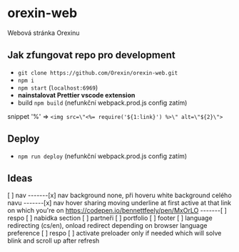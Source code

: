 # orexin-web

Webová stránka Orexinu

## Jak zfungovat repo pro development

- `git clone https://github.com/Orexin/orexin-web.git`
- `npm i`
- `npm start` (`localhost:6969`)
- **nainstalovat Prettier vscode extension**
- build `npm build` (nefunkční webpack.prod.js config zatím)

snippet '%' => `<img src=\"<%= require('${1:link}') %>\" alt=\"${2}\">`

## Deploy

- `npm run deploy` (nefunkční webpack.prod.js config zatím)

## Ideas

[ ] nav
-------[x] nav background none, při hoveru white background celého navu
-------[x] nav hover sharing moving underline at first active at that link on which you're on https://codepen.io/bennettfeely/pen/MxOrLO
-------[ ] respo
[ ] nabidka section
[ ] partneři
[ ] portfolio
[ ] footer
[ ] language redirecting (cs/en), onload redirect depending on browser language preference
[ ] respo
[ ] activate preloader only if needed which will solve blink and scroll up after refresh
